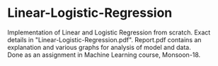 # Linear-Logistic-Regression
Implementation of Linear and Logistic Regression from scratch. Exact details in "Linear-Logistic-Regression.pdf".  Report.pdf contains an explanation and various graphs for analysis of model and data.    
Done as an assignment in Machine Learning course, Monsoon-18.
